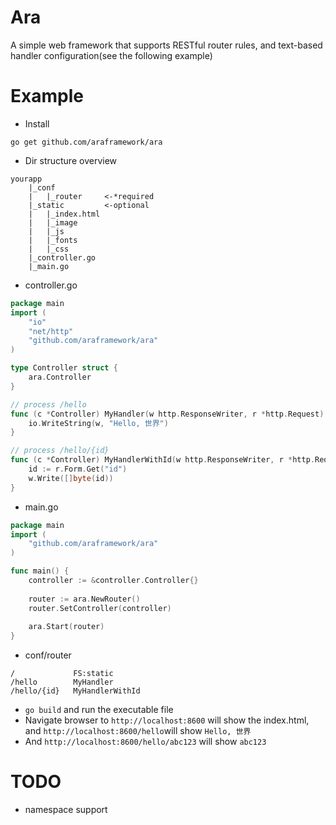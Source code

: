 # Ara
A simple web framework that supports RESTful router rules, and text-based handler configuration(see the following example)

# Example
- Install

```
go get github.com/araframework/ara
```
- Dir structure overview

```
yourapp
    |_conf
    |   |_router     <-*required
    |_static         <-optional
    |   |_index.html
    |   |_image
    |   |_js
    |   |_fonts
    |   |_css
    |_controller.go
    |_main.go
```
- controller.go

```go
package main
import (
    "io"
    "net/http"
    "github.com/araframework/ara"
)

type Controller struct {
    ara.Controller
}

// process /hello
func (c *Controller) MyHandler(w http.ResponseWriter, r *http.Request) {
    io.WriteString(w, "Hello, 世界")
}

// process /hello/{id}
func (c *Controller) MyHandlerWithId(w http.ResponseWriter, r *http.Request) {
    id := r.Form.Get("id")
    w.Write([]byte(id))
}
```
- main.go

```go
package main
import (
    "github.com/araframework/ara"
)

func main() {
    controller := &controller.Controller{}
    
    router := ara.NewRouter()
    router.SetController(controller)
    
    ara.Start(router)
}
```

- conf/router

```
/             FS:static
/hello        MyHandler
/hello/{id}   MyHandlerWithId
```
- `go build` and run the executable file
- Navigate browser to `http://localhost:8600` will show the index.html, and `http://localhost:8600/hello`will show `Hello, 世界`
- And `http://localhost:8600/hello/abc123` will show `abc123`

# TODO
- namespace support
